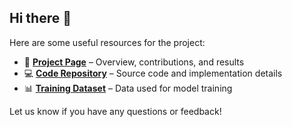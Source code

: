 ## Hi there 👋

Here are some useful resources for the project:

* 🔗 **[Project Page](https://uniconflow.github.io)** – Overview, contributions, and results
* 💻 **[Code Repository]()** – Source code and implementation details
* 📊 **[Training Dataset]()** – Data used for model training

Let us know if you have any questions or feedback!

<!--
**SafeFlowMatching/SafeFlowMatching** is a ✨ _special_ ✨ repository because its `README.md` (this file) appears on your GitHub profile.

Here are some ideas to get you started:

- 🔭 I’m currently working on ...
- 🌱 I’m currently learning ...
- 👯 I’m looking to collaborate on ...
- 🤔 I’m looking for help with ...
- 💬 Ask me about ...
- 📫 How to reach me: ...
- 😄 Pronouns: ...
- ⚡ Fun fact: ...
-->
